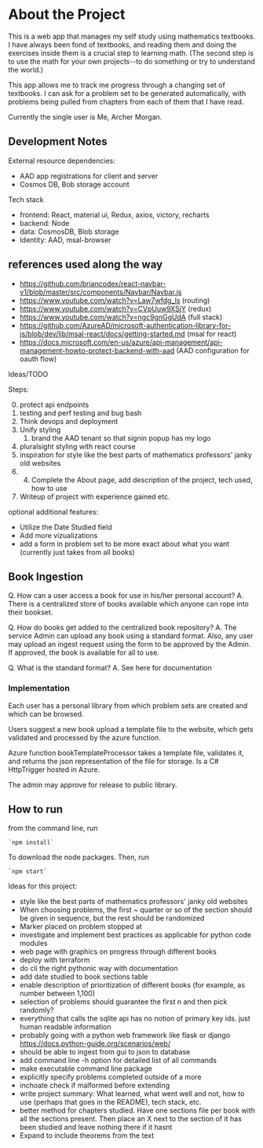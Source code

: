 # About the Project

This is a web app that manages my self study using mathematics textbooks. I have always been fond of textbooks, and reading them and doing the exercises inside them is a crucial step to learning math. (The second step is to use the math for your own projects--to do something or try to understand the world.)

This app allows me to track me progress through a changing set of textbooks. I can ask for a problem set to be generated automatically, with problems being pulled from chapters from each of them that I have read.

Currently the single user is Me, Archer Morgan.

## Development Notes

External resource dependencies:
- AAD app registrations for client and server
- Cosmos DB, Bob storage account

Tech stack

- frontend: React, material ui, Redux, axios, victory, recharts
- backend: Node
- data: CosmosDB, Blob storage
- Identity: AAD, msal-browser

## references used along the way
- https://github.com/briancodex/react-navbar-v1/blob/master/src/components/Navbar/Navbar.js
- https://www.youtube.com/watch?v=Law7wfdg_ls (routing)
- https://www.youtube.com/watch?v=CVpUuw9XSjY (redux)
- https://www.youtube.com/watch?v=ngc9gnGgUdA (full stack)
- https://github.com/AzureAD/microsoft-authentication-library-for-js/blob/dev/lib/msal-react/docs/getting-started.md (msal for react)
- https://docs.microsoft.com/en-us/azure/api-management/api-management-howto-protect-backend-with-aad (AAD configuration for oauth flow)


Ideas/TODO

Steps:

0. protect api endpoints
1.  testing and perf testing and bug bash
2.  Think devops and deployment
3.  Unify styling
    1.  brand the AAD tenant so that signin popup has my logo
   1. pluralsight styling with react course
   2. inspiration for style like the best parts of mathematics professors' janky old websites 
4.  4. Complete the About page, add description of the project, tech used, how to use
5.  Writeup of project with experience gained etc.


optional additional features:
- Utilize the Date Studied field 
- Add more vizualizations 
- add a form in problem set to be more exact about what you want (currently just takes from all books)



## Book Ingestion

Q. How can a user access a book for use in his/her personal account?
A. There is a centralized store of books available which anyone can rope into their bookset.

Q. How do books get added to the centralized book repository?
A. The service Admin can upload any book using a standard format. Also, any user may upload an ingest request using the form to be approved by the Admin. If approved, the book is available for all to use. 

Q. What is the standard format?
A. See here for documentation

### Implementation

Each user has a personal library from which problem sets are created and which can be browsed.

Users suggest a new book upload a template file to the website, which gets validated and processed by the azure function. 

Azure function bookTemplateProcessor takes a template file, validates it, and returns the json representation of the file for storage. Is a C# HttpTrigger hosted in Azure.

The admin may approve for release to public library. 


## How to run

from the command line, run 

    `npm install`

To download the node packages. Then, run

    `npm start`


Ideas for this project:

- style like the best parts of mathematics professors' janky old websites 
- When choosing problems, the first ~ quarter or so of the section should be given in sequence, but the rest should be randomized
- Marker placed on problem stopped at
- investigate and implement best practices as applicable for python code modules
- web page with graphics on progress through different books
- deploy with terraform
- do cli the right pythonic way with documentation
- add date studied to book sections table
- enable description of prioritization of different books (for example, as number between 1,100)
- selection of problems should guarantee the first n and then pick randomly?
- everything that calls the sqlite api has no notion of primary key ids. just human readable information
- probably going with a python web framework like flask or django
    https://docs.python-guide.org/scenarios/web/
- should be able to ingest from gui to json to database
- add command line -h option for detailed list of all commands
- make executable command line package 
- explicitly specify problems completed outside of a more
- inchoate check if malformed before extending
- write project summary: What learned, what went well and not, how to use (perhaps that goes in the README), tech stack, etc.
- better method for chapters studied. Have one sections file per book with all the sections present. Then place an X next to the section of it has been studied and leave nothing there if it hasnt
- Expand to include theorems from the text